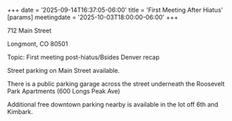 +++
date = '2025-09-14T16:37:05-06:00'
title = 'First Meeting After Hiatus'
[params]
  meetingdate = '2025-10-03T18:00:00-06:00'
+++

712 Main Street

Longmont, CO 80501

Topic: First meeting post-hiatus/Bsides Denver recap

<!--more-->
Street parking on Main Street available.

There is a public parking garage across the street underneath the Roosevelt Park Apartments (600 Longs Peak Ave)

Additional free downtown parking nearby is available in the lot off 6th and Kimbark.
